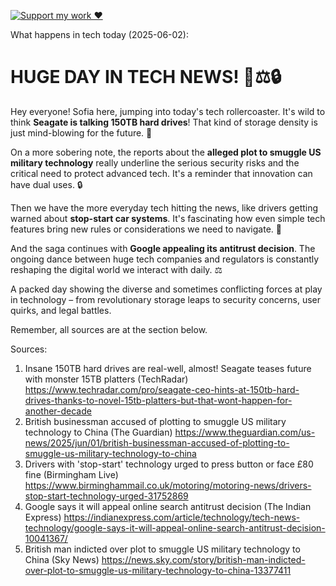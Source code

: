 [![Support my work ❤️](https://img.shields.io/badge/Support%20my%20work%20❤️-orange?style=for-the-badge&logo=patreon&logoColor=white)](https://www.patreon.com/c/orobocigano)

What happens in tech today (2025-06-02):

# HUGE DAY IN TECH NEWS! 💾⚖️🔒

Hey everyone! Sofia here, jumping into today's tech rollercoaster. It's wild to think **Seagate is talking 150TB hard drives**! That kind of storage density is just mind-blowing for the future. 🚀

On a more sobering note, the reports about the **alleged plot to smuggle US military technology** really underline the serious security risks and the critical need to protect advanced tech. It's a reminder that innovation can have dual uses. 🔒

Then we have the more everyday tech hitting the news, like drivers getting warned about **stop-start car systems**. It's fascinating how even simple tech features bring new rules or considerations we need to navigate. 🤔

And the saga continues with **Google appealing its antitrust decision**. The ongoing dance between huge tech companies and regulators is constantly reshaping the digital world we interact with daily. ⚖️

A packed day showing the diverse and sometimes conflicting forces at play in technology – from revolutionary storage leaps to security concerns, user quirks, and legal battles.

Remember, all sources are at the section below.

Sources:
1. Insane 150TB hard drives are real-well, almost! Seagate teases future with monster 15TB platters (TechRadar)
   https://www.techradar.com/pro/seagate-ceo-hints-at-150tb-hard-drives-thanks-to-novel-15tb-platters-but-that-wont-happen-for-another-decade
2. British businessman accused of plotting to smuggle US military technology to China (The Guardian)
   https://www.theguardian.com/us-news/2025/jun/01/british-businessman-accused-of-plotting-to-smuggle-us-military-technology-to-china
3. Drivers with 'stop-start' technology urged to press button or face £80 fine (Birmingham Live)
   https://www.birminghammail.co.uk/motoring/motoring-news/drivers-stop-start-technology-urged-31752869
4. Google says it will appeal online search antitrust decision (The Indian Express)
   https://indianexpress.com/article/technology/tech-news-technology/google-says-it-will-appeal-online-search-antitrust-decision-10041367/
5. British man indicted over plot to smuggle US military technology to China (Sky News)
   https://news.sky.com/story/british-man-indicted-over-plot-to-smuggle-us-military-technology-to-china-13377411